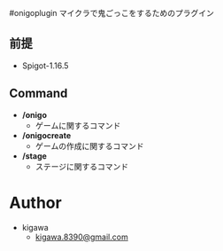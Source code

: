 #onigoplugin
マイクラで鬼ごっこをするためのプラグイン

## 前提
* Spigot-1.16.5

## Command
- **/onigo**
    - ゲームに関するコマンド
- **/onigocreate**
    - ゲームの作成に関するコマンド
- **/stage**
    - ステージに関するコマンド

# Author
* kigawa
    * kigawa.8390@gmail.com